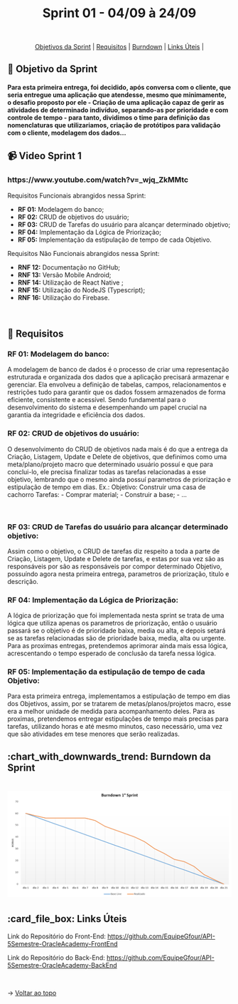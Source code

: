 <p align="center">
<h1 align="center"> Sprint 01 - 04/09 à 24/09 </h1>
<br id="topo">
<p align="center">
    <a href="#Objetivo">Objetivos da Sprint</a>  |  
    <a href="#entregas">Requisitos</a>  |
    <a href="#burndown">Burndown</a>  |
    <a href="#links">Links Úteis</a>  |     
</p>

<span id="Objetivo">
<h2> 🎯 Objetivo da Sprint</h2>
<h4> Para esta primeira entrega, foi decidido, após conversa com o cliente, que seria entregue uma aplicação que atendesse, mesmo que minimamente, o desafio proposto por ele - Criação de uma aplicação capaz de gerir as atividades de determinado indivíduo, separando-as por prioridade e com controle de tempo - para tanto, dividimos o time para definição das nomenclaturas que utilizariamos, criação de protótipos para validação com o cliente, modelagem dos dados...</h4>

<h2>📹 Video Sprint 1</h2>
<h3>https://www.youtube.com/watch?v=_wjq_ZkMMtc</h3>
    
<p>Requisitos Funcionais abrangidos nessa Sprint:</p>

- **RF 01:** Modelagem do banco;
- **RF 02:** CRUD de objetivos do usuário;
- **RF 03:** CRUD de Tarefas do usuário para alcançar determinado objetivo;
- **RF 04:** Implementação da Lógica de Priorização;
- **RF 05:** Implementação da estipulação de tempo de cada Objetivo.

<p>Requisitos Não Funcionais abrangidos nessa Sprint:</p>

- **RNF 12:** Documentação no GitHub;
- **RNF 13:** Versão Mobile Android;
- **RNF 14:** Utilização de React Native ;
- **RNF 15:** Utilização do NodeJS (Typescript);
- **RNF 16:** Utilização do Firebase.

<br>

<span id="entregas">
<h2> 📑 Requisitos</h2>

### RF 01: Modelagem do banco:
A modelagem de banco de dados é o processo de criar uma representação estruturada e organizada dos dados que a aplicação precisará armazenar e gerenciar. Ela envolveu a definição de tabelas, campos, relacionamentos e restrições tudo para garantir que os dados fossem armazenados de forma eficiente, consistente e acessível. Sendo fundamental para o desenvolvimento do sistema e desempenhando um papel crucial na garantia da integridade e eficiência dos dados.
<br>

### RF 02: CRUD de objetivos do usuário:
O desenvolvimento do CRUD de objetivos nada mais é do que a entrega da Criação, Listagem, Update e Delete de objetivos, que definimos como uma meta/plano/projeto macro que determinado usuário possuí e que para conclui-lo, ele precisa finalizar todas as tarefas relacionadas a esse objetivo, lembrando que o mesmo ainda possuí parametros de priorização e estipulação de tempo em dias.
Ex.: Objetivo: Construir uma casa de cachorro
     Tarefas:
        - Comprar material;
        - Construir a base;
        - ...
    
<br>

### RF 03: CRUD de Tarefas do usuário para alcançar determinado objetivo:
Assim como o objetivo, o CRUD de tarefas diz respeito a toda a parte de Criação, Listagem, Update e Delete de tarefas, e estas por sua vez são as responsáveis por são as responsáveis por compor determinado Objetivo, possuíndo agora nesta primeira entrega, parametros de priorização, titulo e descrição.
<br>

### RF 04: Implementação da Lógica de Priorização:
A lógica de priorização que foi implementada nesta sprint se trata de uma lógica que utiliza apenas os parametros de priorização, então o usuário passará se o objetivo é de prioridade baixa, media ou alta, e depois setará se as tarefas relacionadas são de prioridade baixa, media, alta ou urgente. Para as proximas entregas, pretendemos aprimorar ainda mais essa lógica, acrescentando o tempo esperado de conclusão da tarefa nessa lógica.
<br>

### RF 05: Implementação da estipulação de tempo de cada Objetivo:
Para esta primeira entrega, implementamos a estipulação de tempo em dias dos Objetivos, assim, por se tratarem de metas/planos/projetos macro, esse era a melhor unidade de medida para acompanhamento deles.
Para as proximas, pretendemos entregar estipulações de tempo mais precisas para tarefas, utilizando horas e até mesmo minutos, caso necessário, uma vez que são atividades em tese menores que serão realizadas.
<br>


<span id="burndown">
<h2>:chart_with_downwards_trend: Burndown da Sprint</h2>


<h1 align="center">
<img src="/img/burndown.png" alt="Burndown" /></h1>

<span id="links">
<h2>:card_file_box: Links Úteis</h2>

Link do Repositório do Front-End: https://github.com/EquipeGfour/API-5Semestre-OracleAcademy-FrontEnd

Link do Repositório do Back-End: https://github.com/EquipeGfour/API-5Semestre-OracleAcademy-BackEnd

<br>

 
 → [Voltar ao topo](#topo)
